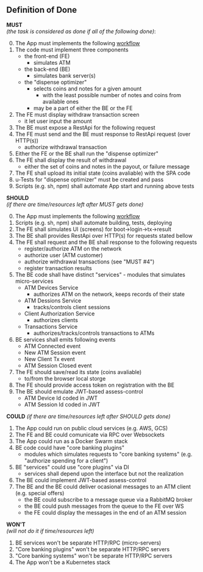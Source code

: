 ## Definition of Done
**MUST**\
_(the task is considered as done if all of the following done)_:

0. The App must implements the following [workflow](mvp-must-workflow.md)
1. The code must implement three components 
    - the front-end (FE)
        - simulates ATM
    - the back-end (BE)
        - simulates bank server(s)
    - the "dispense optimizer"
        - selects coins and notes for a given amount
            - with the least possible number of notes and coins from available ones
        - may be a part of either the BE or the FE
2. The FE must display withdraw transaction screen
    - it let user input the amount
3. The BE must expose a RestApi for the following request
4. The FE must send and the BE must response to RestApi request (over HTTP(s))
    - authorize withdrawal transaction
5. Either the FE or the BE shall run the "dispense optimizer"
6. The FE shall display the result of withdrawal
    - either the set of coins and notes in the payout, or failure message
7. The FE shall upload its initial state (coins avaliable) with the SPA code
8. u-Tests for "dispense optimizer" must be created and pass
9. Scripts (e.g. sh, npm) shall automate App start and running above tests

**SHOULD**\
_(if there are time/resources left after MUST gets done)_

0. The App must implements the following [workflow](mvp-should-workflow.md)
1. Scripts (e.g. sh, npm) shall automate building, tests, deploying
2. The FE shall simulates UI (screens) for boot->login->tx->result 
3. The BE shall provides RestApi over HTTP(s) for requests stated bellow  
4. The FE shall request and the BE shall response to the following requests
    - register/authorize ATM on the network
    - authorize user (ATM customer)
    - authorize withdrawal transactions (see "MUST #4")
    - register transaction results
5. The BE code shall have distinct "services" - modules that simulates micro-services
    - ATM Devices Service
        - authorizes ATM on the network, keeps records of their state
    - ATM Dessions Service
        - tracks/controls client sessions
    - Client Authorization Service
        - authorizes clients
    - Transactions Service
        - authorizes/tracks/controls transactions to ATMs
6. BE services shall emits following events
    - ATM Connected event
    - New ATM Session event
    - New Client Tx event
    - ATM Session Closed event
7. The FE should save/read its state (coins avaliable)
    - to/from the browser local storge
8. The FE should provide access token on registration with the BE
9. The BE should emulate JWT-based assess-control
    - ATM Device Id coded in JWT
    - ATM Session Id coded in JWT

**COULD**
_(if there are time/resources left after SHOULD gets done)_

1. The App could run on public cloud services (e.g. AWS, GCS)
2. The FE and BE could comunicate via RPC over Websockets
3. The App could run as a Docker Swarm stack 
4. BE code could have "core banking plugins"
    - modules which simulates requests to "core banking systems" (e.g. "authorize spending for a client")
5. BE "services" could use "core plugins" via DI
    - services shall depend upon the interface but not the realization  
6. The BE could implement JWT-based assess-control
7. The BE and the BE could deliver ocasional messages to an ATM client (e.g. special offers)
    - the BE could subscribe to a message queue via a RabbitMQ broker
    - the BE could push messages from the queue to the FE over WS
    - the FE could display the messages in the end of an ATM session 

**WON'T**\
_(will not do it if time/resources left)_

1. BE services won't be separate HTTP/RPC (micro-servers)
2. "Core banking plugins" won't be separate HTTP/RPC servers 
2. "Core banking systems" won't be separate HTTP/RPC servers 
2. The App won't be a Kubernetes stack
